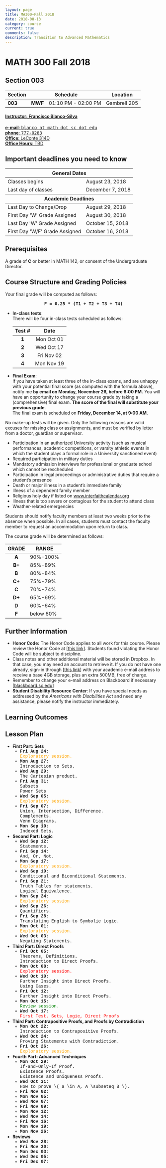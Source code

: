 ```yaml
---
layout: page
title: MA300—Fall 2018
date: 2018-08-13 
category: course
current: true  
comments: false
description: Transition to Advanced Mathematics
---
```


# MATH 300 Fall 2018

## Section 003

<!-- Meeting Times -->

<div class="row">
	<div class="col-sm-2 col-lg-2"></div>
    <div class="col-sm-8 col-lg-8">
        <table class="table table-striped">
        <thead>
            <tr>
            	<th style="text-align:left;"><strong>Section</strong></th>
                <th style="text-align:center;" colspan="2"><strong>Schedule</strong></th>
                <th style="text-align:center;"><strong>Location</strong></th>
            </tr>
        </thead>
            <tr>
            	<td style="text-align:left;"><strong>003</strong></td>
                <td style="text-align:right;"><strong>MWF</strong></td>
                <td style="text-align:left;">01:10 PM - 02:00 PM</td>
                <td style="text-align:center;">Gambrell 205</td>
            </tr>
        </table>
    </div>
	<div class="col-sm-2 col-lg-2"></div>
</div>

<!-- Instructor information -->

<div class="row">
	<div class="col-sm-2 col-lg-2">
	</div>
	<div class="col-sm-8 col-lg-8">
		<div class="list-group">
            <a href="mailto:blanco@math.sc.edu" class="list-group-item">
                <h4 class="list-group-item-heading"><strong>Instructor</strong>: Francisco Blanco-Silva</h4>
                <p class="list-group-item-text">
                    <strong>e-mail</strong>: <tt>blanco at math dot sc dot edu</tt><br/>
                    <strong>phone</strong>: <tt>777-0283</tt><br/>
                    <strong>Office</strong>: LeConte 314D<br />
                    <strong>Office Hours</strong>: TBD
                </p>
            </a>
        </div>
	</div>	
	<div class="col-sm-2 col-lg-2">
	</div>
</div>



<!-- Textbook -->




## Important deadlines you need to know

<div class="row">
	<div class="col-sm-2 col-lg-2"></div>
	<div class="col-sm-8 col-lg-8">
		<table class="table table-striped">
			<thead>
				<tr>
					<th colspan="2">General Dates</th>
				</tr>
			</thead>
			<tbody>
				<tr>
					<td>Classes begins</td>
					<td>August 23, 2018</td>
				</tr>
				<tr>
					<td>Last day of classes</td>
					<td>December 7, 2018</td>
				</tr>
				<thead>
					<tr>
						<th colspan="2">Academic Deadlines</th>
					</tr>
				</thead>
				<tr>
					<td>Last Day to Change/Drop</td>
					<td>August 29, 2018</td>
				</tr>
				<tr>
					<td>First Day 'W' Grade Assigned</td>
					<td>August 30, 2018</td>
				</tr>
				<tr>
					<td>Last Day 'W' Grade Assigned</td>
					<td>October 15, 2018</td>
				</tr>
				<tr>
					<td>First Day 'W/F' Grade Assigned</td>
					<td>October 16, 2018</td>
				</tr>
			</tbody>
		</table>
	</div>
	<div class="col-sm-2 col-lg-2"></div>
</div>

## Prerequisites

A grade of **C** or better in MATH 142, or consent of the Undergraduate Director.

## Course Structure and Grading Policies

Your final grade will be computed as follows:

<div class="alert alert-warning" role="alert" style="text-align:center;">
    <strong><tt>F = 0.25 * (T1 + T2 + T3 + T4)</tt></strong>
</div>

<div class="row">
	<div class="col-sm-12 col-lg-12">
		<ul class="list-group">
			<li class="list-group-item">
			<strong>In-class tests</strong>:<br/>  
			There will be four in-class tests scheduled as follows:
				<div class="row">
					<div class="col-sm-4 col-lg-4">
					</div>
					<div class="col-sm-4 col-lg-4">
						<table class="table table-striped">
							<thead>
								<tr>
									<th>Test #</th>
									<th style="text-align: center;">Date</th>
								</tr>
							</thead>
							<tbody>
								<tr>
									<td align="center"><strong>1</strong></td>
									<td align="center">Mon Oct 01</td>
								</tr>
								<tr>
									<td align="center"><strong>2</strong></td>
									<td align="center">Wed Oct 17</td>
								</tr>
								<tr>
									<td align="center"><strong>3</strong></td>
									<td align="center">Fri Nov 02</td>
								</tr>
								<tr>
									<td align="center"><strong>4</strong></td>
									<td align="center">Mon Nov 19</td>
								</tr>
							</tbody>
						</table>
					</div>
					<div class="col-sm-4 col-lg-4">
					</div>
				</div>
			</li>
        	<li class="list-group-item">
        		<strong>Final Exam</strong>:<br/>
        		If you have taken at least three of the in-class exams, and are unhappy with your potential final score (as computed with the formula above), notify me <strong>by email on Monday, November 26, before 6:00 PM.</strong>  You will have an opportunity to change your course grade by taking a (comprehensive) final exam.  <strong>The score of the final will substitute your previous grade</strong>.<br/>
        		The final exam is scheduled on <strong>Friday, December 14, at 9:00 AM</strong>.
        	</li>
        </ul>
    </div>
</div>

<div class="alert alert-danger" role="alert">
    No make-up tests will be given. Only the following reasons are valid excuses for missing class or assignments, and must be verified by letter from a doctor, guardian or supervisor.
    <ul>
        <li> Participation in an authorized University activity (such as musical performances, academic competitions, or varsity athletic events in which the student plays a formal role in a University sanctioned event)</li>
        <li> Required participation in military duties</li>
        <li> Mandatory admission interviews for professional or graduate school which cannot be rescheduled</li>
        <li> Participation in legal proceedings or administrative duties that require a student’s presence</li>
        <li> Death or major illness in a student’s immediate family</li>
        <li> Illness of a dependent family member</li>
        <li> Religious holy day if listed on <a href="http://www.interfaithcalendar.org">www.interfaithcalendar.org</a></li>
        <li> Illness that is too severe or contagious for the student to attend class</li>
        <li> Weather-related emergencies</li>
    </ul>
    Students should notify faculty members at least two weeks prior to the absence when possible. In all cases, students must contact the faculty member to request an accommodation upon return to class.
</div>

The course grade will be determined as follows:

<div class="row">
    <div class="col-sm-4 col-lg-4">
    </div>
    <div class="col-sm-4 col-lg-4">
        <table class="table table-striped">
            <thead>
                <tr>
                    <th>GRADE</th>
                    <th>RANGE</th>
                </tr>
            </thead>
            <tbody>
                <tr>
                    <td align="center"><strong>A</strong></td>
                    <td>90%-100%</td>
                </tr>
                <tr>
                    <td align="center"><strong>B+</strong></td>
                    <td>85%-89%</td>
                </tr>
                <tr>
                    <td align="center"><strong>B</strong></td>
                    <td>80%-84%</td>
                </tr>
                <tr>
                    <td align="center"><strong>C+</strong></td>
                    <td>75%-79%</td>
                </tr>
                <tr>
                    <td align="center"><strong>C</strong></td>
                    <td>70%-74%</td>
                </tr>
                <tr>
                    <td align="center"><strong>D+</strong></td>
                    <td>65%-69%</td>
                </tr>
                <tr>
                    <td align="center"><strong>D</strong></td>
                    <td>60%-64%</td>
                </tr>
                <tr>
                    <td align="center"><strong>F</strong></td>
                    <td>below 60%</td>
                </tr>
            </tbody>
        </table>
    </div>
    <div class="col-sm-4 col-lg-4">
    </div>
</div>

## Further Information

<ul class="list-group">
    <li class="list-group-item">
    	<strong>Honor Code:</strong> The Honor Code applies to all work for this course.  Please review the Honor Code at [<a href="http://www.sc.edu/academicintegrity">this link</a>].  Students found violating the Honor Code will be subject to discipline.
    </li>
    <li class="list-group-item">
    	Class notes and other additional material will be stored in Dropbox. In that case, you may need an account to retrieve it. If you do not have one already, sign-in through [<a href="http://db.tt/Mtz4IUP">this link</a>] with your academic e-mail address to receive a base 4GB storage, plus an extra 500MB, free of charge.
    </li>
    <li class="list-group-item">
    	Remember to change your e-mail address on Blackboard if necessary [<a href="http://blackboard.sc.edu/">blackboard.sc.edu</a>]
    </li>
    <li class="list-group-item">
    	<strong>Student Disability Resource Center</strong>: If you have special needs as addressed by the <em>Americans with Disabilities Act</em> and need any assistance, please notify the instructor immediately.
    </li>
</ul>

## Learning Outcomes



<div class="well">
	<h2>Lesson Plan</h2>
	<ul class="list-group">
		<li class="list-group-item">
			<strong>First Part: Sets</strong>
			<ul style="font-family:Courier;" >
				<li>
					<strong>Fri Aug 24</strong>:<br/> <span style="color:orange;">Exploratory session.</span>
				</li>
				<li>
					<strong>Mon Aug 27</strong>:<br/> Introduction to Sets.
				</li>
				<li>
					<strong>Wed Aug 29</strong>:<br/> The Cartesian product.
				</li>
				<li>
					<strong>Fri Aug 31</strong>:<br/> Subsets<br/>Power Sets
				</li>
				<li>
					<strong>Wed Sep 05</strong>:<br/> <span style="color:orange;">Exploratory session.</span>
				</li>
				<li>
					<strong>Fri Sep 07</strong>:<br/> Union, Intersection, Difference.<br/>Complements.<br/>Venn Diagrams.
				</li>
				<li>
					<strong>Mon Sep 10</strong>:<br/> Indexed Sets.
				</li>
			</ul>
		</li>
		<li class="list-group-item">
			<strong>Second Part: Logic</strong>			
			<ul style="font-family:Courier;">
				<li>
					<strong>Wed Sep 12</strong>:<br/> Statements.
				</li>
				<li>
					<strong>Fri Sep 14</strong>:<br/> And, Or, Not.
				</li>
				<li>
					<strong>Mon Sep 17</strong>:<br/> <span style="color:orange;">Exploratory session.</span>
				</li>
				<li>
					<strong>Wed Sep 19</strong>:<br/> Conditional and Biconditional Statements.
				</li>
				<li>
					<strong>Fri Sep 21</strong>:<br/> Truth Tables for statements.<br/>Logical Equivalence.
				</li>
				<li>
					<strong>Mon Sep 24</strong>:<br/> <span style="color:orange;">Exploratory session</span>
				</li>
				<li>
					<strong>Wed Sep 26</strong>:<br/> Quantifiers.
				</li>
				<li>
					<strong>Fri Sep 28</strong>:<br/> Translating English to Symbolic Logic.
				</li>
				<li>
					<strong>Mon Oct 01</strong>:<br/> <span style="color:orange;">Exploratory session.</span>
				</li>
				<li>
					<strong>Wed Oct 03</strong>:<br/> Negating Statements.
				</li>
			</ul>
		</li>
		<li class="list-group-item">
			<strong>Third Part: Direct Proofs</strong>
			<ul style="font-family:Courier;">
				<li>
					<strong>Fri Oct 05</strong>:<br/> Theorems, Definitions.<br/>Introduction to Direct Proofs.
				</li>
				<li>
					<strong>Mon Oct 08</strong>:<br/> <span style="color:red;">Exploratory session.</span>
				</li>
				<li>
					<strong>Wed Oct 10</strong>:<br/> Further Insight into Direct Proofs.<br/>Using Cases.
				</li>
				<li>
					<strong>Fri Oct 12</strong>:<br/> Further Insight into Direct Proofs.
				</li>
				<li>
					<strong>Mon Oct 15</strong>:<br/> <span style="color:green;">Review session.</span>
				</li>
				<li>
					<strong>Wed Oct 17</strong>:<br/> <span style="color:red;">First Test. Sets, Logic, Direct Proofs</span>
				</li>
			</ul>
		</li>
		<li class="list-group-item">
			<strong>Third Part: Contrapositive Proofs, and Proofs by Contradiction</strong>
			<ul style="font-family:Courier;" >				
				<li>
					<strong>Mon Oct 22</strong>:<br/> Introduction to Contrapositive Proofs. 
				</li>
				<li>
					<strong>Wed Oct 24</strong>:<br/> Proving Statements with Contradiction.
				</li>
				<li>
					<strong>Fri Oct 26</strong>:<br/> <span style="color:orange;">Exploratory session.</span>
				</li>
			</ul>
		</li>
		<li class="list-group-item">
			<strong>Fourth Part: Advanced Techniques</strong>
			<ul style="font-family:Courier;" >				
				<li>
					<strong>Mon Oct 29</strong>:<br/> If-and-Only-If Proof.<br/>Existence Proofs.<br/>Existence and Uniqueness Proofs.
				</li>
				<li>
					<strong>Wed Oct 31</strong>:<br/> How to prove \( a \in A, A \subseteq B \). 
				</li>
				<li>
					<strong>Fri Nov 02</strong>:<br/> 
				</li>
				<li>
					<strong>Mon Nov 05</strong>:<br/> 
				</li>
				<li>
					<strong>Wed Nov 07</strong>:<br/> 
				</li>
				<li>
					<strong>Fri Nov 09</strong>:<br/> 
				</li>
				<li>
					<strong>Mon Nov 12</strong>:<br/> 
				</li>
				<li>
					<strong>Wed Nov 14</strong>:<br/> 
				</li>
				<li>
					<strong>Fri Nov 16</strong>:<br/> 
				</li>
				<li>
					<strong>Mon Nov 19</strong>:<br/> 
				</li>
				<li>
					<strong>Mon Nov 26</strong>:<br/> 
				</li>
			</ul>
		</li>
		<li class="list-group-item">
			<strong>Reviews</strong>
			<ul style="font-family:Courier;" >
				<li>	
					<strong>Wed Nov 28</strong>:<br/> 
				</li>
				<li>
					<strong>Fri Nov 30</strong>:<br/> 
				</li>
				<li>
					<strong>Mon Dec 03</strong>:<br/>  
				</li>
				<li>
					<strong>Wed Dec 05</strong>:<br/> 
				</li>
				<li>
					<strong>Fri Dec 07</strong>:<br/> 
				</li>
			</ul>
		</li>
	</ul>
</div>
	
